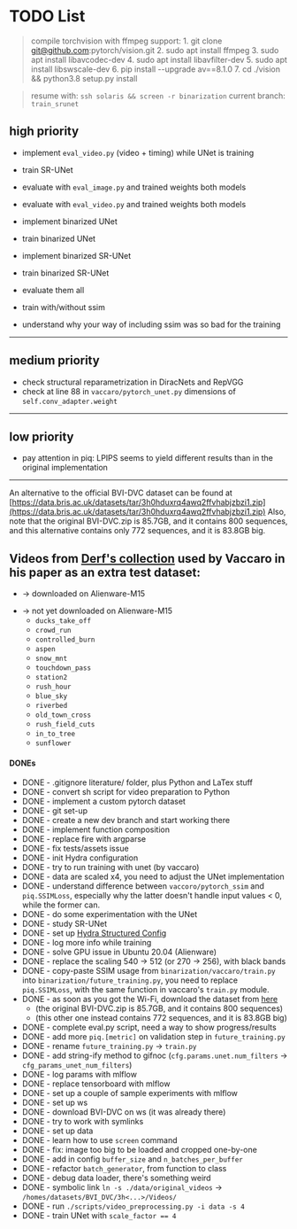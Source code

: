 # TODO List

> compile torchvision with ffmpeg support:
    1. git clone git@github.com:pytorch/vision.git
    2. sudo apt install ffmpeg
    3. sudo apt install libavcodec-dev
    4. sudo apt install libavfilter-dev
    5. sudo apt install libswscale-dev
    6. pip install --upgrade av==8.1.0
    7. cd ./vision && python3.8 setup.py install

> resume with: `ssh solaris && screen -r binarization`
> current branch: `train_srunet`

## high priority

- implement `eval_video.py` (video + timing) while UNet is training
- train SR-UNet

- evaluate with `eval_image.py` and trained weights both models
- evaluate with `eval_video.py` and trained weights both models
- implement binarized UNet
- train binarized UNet
- implement binarized SR-UNet
- train binarized SR-UNet
- evaluate them all

- train with/without ssim

- understand why your way of including ssim was so bad for the training
---

## medium priority
- check structural reparametrization in DiracNets and RepVGG
- check at line 88 in `vaccaro/pytorch_unet.py` dimensions of `self.conv_adapter.weight`

---

## low priority
- pay attention in piq: LPIPS seems to yield different results than in the
    original implementation

---
An alternative to the official BVI-DVC dataset can be found at [https://data.bris.ac.uk/datasets/tar/3h0hduxrq4awq2ffvhabjzbzi1.zip](https://data.bris.ac.uk/datasets/tar/3h0hduxrq4awq2ffvhabjzbzi1.zip)
Also, note that the original BVI-DVC.zip is 85.7GB, and it contains 800 sequences, and this alternative contains only 772 sequences, and it is 83.8GB big.

## Videos from [Derf's collection](https://media.xiph.org/video/derf/) used by Vaccaro in his paper as an extra test dataset:
+ -> downloaded on Alienware-M15
- -> not yet downloaded on Alienware-M15
    + `ducks_take_off`
    + `crowd_run`
    + `controlled_burn`
    + `aspen`
    + `snow_mnt`
    + `touchdown_pass`
    + `station2`
    + `rush_hour`
    + `blue_sky`
    + `riverbed`
    + `old_town_cross`
    + `rush_field_cuts`
    + `in_to_tree`
    + `sunflower`

#### DONEs
- DONE - .gitignore literature/ folder, plus Python and LaTex stuff
- DONE - convert sh script for video preparation to Python
- DONE - implement a custom pytorch dataset
- DONE - git set-up
- DONE - create a new dev branch and start working there
- DONE - implement function composition
- DONE - replace fire with argparse
- DONE - fix tests/assets issue
- DONE - init Hydra configuration
- DONE - try to run training with unet (by vaccaro)
- DONE - data are scaled x4, you need to adjust the UNet implementation
- DONE - understand difference between `vaccoro/pytorch_ssim` and `piq.SSIMLoss`,
    especially why the latter doesn't handle input values < 0, while the
    former can.
- DONE - do some experimentation with the UNet
- DONE - study SR-UNet
- DONE - set up [Hydra Structured Config](https://hydra.cc/docs/advanced/terminology/#structured-config)
- DONE - log more info while training
- DONE - solve GPU issue in Ubuntu 20.04 (Alienware)
- DONE - replace the scaling 540 -> 512 (or 270 -> 256), with black bands
- DONE - copy-paste SSIM usage from `binarization/vaccaro/train.py` into
    `binarization/future_training.py`, you need to replace `piq.SSIMLoss`,
    with the same function in vaccaro's `train.py` module.
- DONE - as soon as you got the Wi-Fi, download the dataset from [here](https://data.bris.ac.uk/datasets/tar/3h0hduxrq4awq2ffvhabjzbzi1.zip)
    - (the original BVI-DVC.zip is 85.7GB, and it contains 800 sequences)
    - (this other one instead contains 772 sequences, and it is 83.8GB big)
- DONE - complete eval.py script, need a way to show progress/results
- DONE - add more `piq.[metric]` on validation step in `future_training.py`
- DONE - rename `future_training.py` -> `train.py`
- DONE - add string-ify method to gifnoc (`cfg.params.unet.num_filters` -> `cfg_params_unet_num_filters`)
- DONE - log params with mlflow
- DONE - replace tensorboard with mlflow
- DONE - set up a couple of sample experiments with mlflow
- DONE - set up ws
- DONE - download BVI-DVC on ws (it was already there)
- DONE - try to work with symlinks
- DONE - set up data
- DONE - learn how to use `screen` command
- DONE - fix: image too big to be loaded and cropped one-by-one
- DONE - add in config `buffer_size` and `n_batches_per_buffer`
- DONE - refactor `batch_generator`, from function to class
- DONE - debug data loader, there's something weird
- DONE - symbolic link `ln -s ./data/original_videos` -> `/homes/datasets/BVI_DVC/3h<...>/Videos/`
- DONE - run `./scripts/video_preprocessing.py -i data -s 4`
- DONE - train UNet with `scale_factor == 4`
